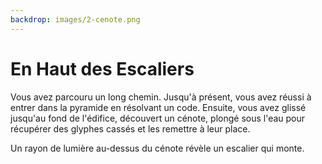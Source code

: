 ```yaml
---
backdrop: images/2-cenote.png
---
```


# En Haut des Escaliers

Vous avez parcouru un long chemin. Jusqu'à présent, vous avez réussi à entrer dans la pyramide en résolvant un code. Ensuite, vous avez glissé jusqu'au fond de l'édifice, découvert un cénote, plongé sous l'eau pour récupérer des glyphes cassés et les remettre à leur place.

Un rayon de lumière au-dessus du cénote révèle un escalier qui monte.

<Page url="240" instructions="" condition="none" action="Montez l'escalier" />

